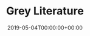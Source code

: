 ---
title: 'Grey Literature'
field: 'cg.howPublished'
slug: 'cg-howPublished'
description: 'How the item was published, if the publishing method is nonstandard. On CGSpace this is usually "Formally Published" or "Grey Literature".'
required: False
vocabulary: 'cg-howPublished.txt'
policy: 'Controlled, with values from vocabulary.'
date: '2019-05-04T00:00:00+00:00'
---